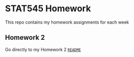# STAT545 Homework

This repo contains my homework assignments for each week

## Homework 2
Go directly to my Homework 2 [`README`](hw02/README.md)

